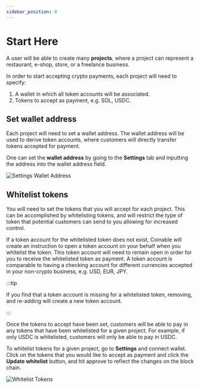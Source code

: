 ```yaml
---
sidebar_position: 0
---
```


# Start Here

A user will be able to create many **projects**, where a project can represent a restaurant, e-shop, store, or a freelance business.

In order to start accepting crypto payments, each project will need to specify:

1. A wallet in which all token accounts will be associated.
2. Tokens to accept as payment, e.g. SOL, USDC.


## Set wallet address

Each project will need to set a wallet address. The wallet address will be used to derive token accounts, where customers will directly transfer tokens accepted for payment.

One can set the **wallet address** by going to the **Settings** tab and inputting the address into the wallet address field.



<div style={{textAlign: 'center', padding: '20px'}}>

![Settings Wallet Address](/img/products/settings-wallet-address.png)

</div>

## Whitelist tokens

You will need to set the tokens that you will accept for each project. This can be accomplished by whitelisting tokens, and will restrict the type of token that potential customers can send to you allowing for increased control.

If a token account for the whitelisted token does not exist, Coinable will create an instruction to open a token account on your behalf when you whitelist the token. This token account will need to remain open in order for you to receive the whitelisted token as payment. A token account is comparable to having a checking account for different currencies accepted in your non-crypto business, e.g. USD, EUR, JPY.

:::tip

If you find that a token account is missing for a whitelisted token, removing, and re-adding will create a new token account.

:::

Once the tokens to accept have been set, customers will be able to pay in any tokens that have been whitelisted for a given project. For example, if only USDC is whitelisted, customers will only be able to pay in USDC.


To whitelist tokens for a given project, go to **Settings** and connect wallet. Click on the tokens that you would like to accept as payment and click the **Update whitelist** button, and hit approve to reflect the changes on the block chain.


<div style={{textAlign: 'center', padding: '20px'}}>

![Whitelist Tokens](/img/products/whitelist-tokens.png)

</div>
